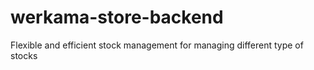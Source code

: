 # werkama-store-backend
Flexible and efficient stock management for managing different type of stocks
